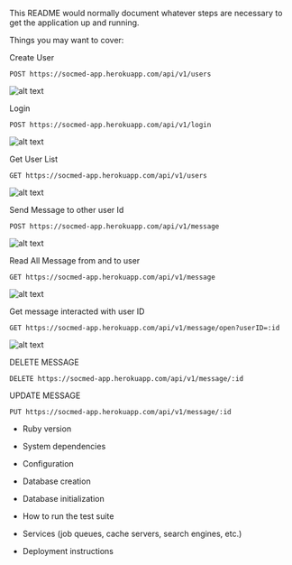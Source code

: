 This README would normally document whatever steps are necessary to get the
application up and running.

Things you may want to cover:


Create User
```
POST https://socmed-app.herokuapp.com/api/v1/users
```
![alt text](https://firebasestorage.googleapis.com/v0/b/ardiansdev.appspot.com/o/create%20user.PNG?alt=media&token=7cfb18d9-4ab6-4662-a749-8fc8000f5ad4)

Login
```
POST https://socmed-app.herokuapp.com/api/v1/login
```
![alt text](https://firebasestorage.googleapis.com/v0/b/ardiansdev.appspot.com/o/login.PNG?alt=media&token=5db6ea5f-c792-4f06-a342-5f3b5acd51d5)

Get User List
```
GET https://socmed-app.herokuapp.com/api/v1/users
```
![alt text](https://firebasestorage.googleapis.com/v0/b/ardiansdev.appspot.com/o/user%20List.PNG?alt=media&token=d599d287-2855-4db5-9d64-0d6158c42204)


Send Message to other user Id
```
POST https://socmed-app.herokuapp.com/api/v1/message
```
![alt text](https://firebasestorage.googleapis.com/v0/b/ardiansdev.appspot.com/o/send%20message.PNG?alt=media&token=127c0a44-5190-4691-a17c-e28663c4228b)

Read All Message from and to user 
```
GET https://socmed-app.herokuapp.com/api/v1/message
```
![alt text](https://firebasestorage.googleapis.com/v0/b/ardiansdev.appspot.com/o/read%20message.PNG?alt=media&token=d2e342b9-a8dc-4419-81c6-08d64c6327a9)

Get message interacted with user ID
```
GET https://socmed-app.herokuapp.com/api/v1/message/open?userID=:id
```
![alt text](https://firebasestorage.googleapis.com/v0/b/ardiansdev.appspot.com/o/interac.PNG?alt=media&token=4c4b2df4-7f07-49dc-a204-42b58fc99068)

DELETE MESSAGE
```
DELETE https://socmed-app.herokuapp.com/api/v1/message/:id
```
UPDATE MESSAGE
```
PUT https://socmed-app.herokuapp.com/api/v1/message/:id
```

* Ruby version

* System dependencies

* Configuration

* Database creation

* Database initialization

* How to run the test suite

* Services (job queues, cache servers, search engines, etc.)

* Deployment instructions

